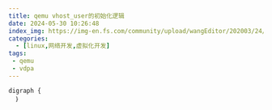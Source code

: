 ```yaml
---
title: qemu vhost_user的初始化逻辑
date: 2024-05-30 10:26:48
index_img: https://img-en.fs.com/community/upload/wangEditor/202003/24/_1585046553_TZOmBePO8Z.jpg
categories:
  - [linux,网络开发,虚拟化开发]
tags:
 - qemu
 - vdpa
---
```



```graphviz
digraph {
  ｝